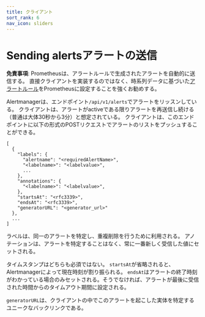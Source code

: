 ```yaml
---
title: クライアント
sort_rank: 6
nav_icon: sliders
---
```


# <span class="anchor-text-supplement">Sending alerts</span>アラートの送信

**免責事項**: Prometheusは、アラートルールで生成されたアラートを自動的に送信する。 直接クライアントを実装するのではなく、時系列データに基づいた[アラートルール](../../prometheus/latest/configuration/alerting_rules/)をPrometheusに設定することを強くお勧めする。

Alertmanagerは、エンドポイント`/api/v1/alerts`でアラートをリッスンしている。 クライアントは、アラートがactiveである限りアラートを再送信し続ける（普通は大体30秒から3分）と想定されている。 クライアントは、このエンドポイントに以下の形式のPOSTリクエストでアラートのリストをプッシュすることができる。

```
[
  {
    "labels": {
      "alertname": "<requiredAlertName>",
      "<labelname>": "<labelvalue>",
      ...
    },
    "annotations": {
      "<labelname>": "<labelvalue>",
    },
    "startsAt": "<rfc3339>",
    "endsAt": "<rfc3339>",
    "generatorURL": "<generator_url>"
  },
  ...
]
```
ラベルは、同一のアラートを特定し、重複削除を行うために利用される。 アノテーションは、アラートを特定することはなく、常に一番新しく受信した値にセットされる。

タイムスタンプはどちらも必須ではない。 `startsAt`が省略されると、Alertmanagerによって現在時刻が割り振られる。 `endsAt`はアラートの終了時刻がわかっている場合のみセットされる。そうでなければ、アラートが最後に受信された時間からのタイムアウト期間に設定される。

`generatorURL`は、クライアントの中でこのアラートを起こした実体を特定するユニークなバックリンクである。
